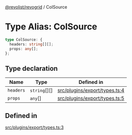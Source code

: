 [@revolist/revogrid](README.md) / ColSource

# Type Alias: ColSource

```ts
type ColSource: {
  headers: string[][];
  props: any[];
};
```

## Type declaration

| Name | Type | Defined in |
| ------ | ------ | ------ |
| `headers` | `string`[][] | [src/plugins/export/types.ts:4](https://github.com/revolist/revogrid/blob/13653d8ee505d63a363463d1b61354eec56320a1/src/plugins/export/types.ts#L4) |
| `props` | `any`[] | [src/plugins/export/types.ts:5](https://github.com/revolist/revogrid/blob/13653d8ee505d63a363463d1b61354eec56320a1/src/plugins/export/types.ts#L5) |

## Defined in

[src/plugins/export/types.ts:3](https://github.com/revolist/revogrid/blob/13653d8ee505d63a363463d1b61354eec56320a1/src/plugins/export/types.ts#L3)

